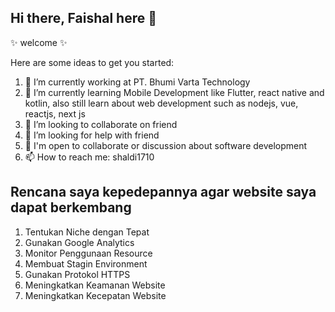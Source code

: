 ## Hi there, Faishal here 👋
✨ welcome ✨

Here are some ideas to get you started:

 1. 🔭 I’m currently working at PT. Bhumi Varta Technology
 2. 🌱 I’m currently learning Mobile Development like Flutter, react native and kotlin, also still learn about web development such as nodejs, vue, reactjs, next js
 3. 👯 I’m looking to collaborate on friend
 4. 🤔 I’m looking for help with friend
 5. 💬 I'm open to collaborate or discussion about software development
 6. 📫 How to reach me: shaldi1710

## Rencana saya kepedepannya agar website saya dapat berkembang
1. Tentukan Niche dengan Tepat
2. Gunakan Google Analytics
3. Monitor Penggunaan Resource
4. Membuat Stagin Environment
5. Gunakan Protokol HTTPS
6. Meningkatkan Keamanan Website
7. Meningkatkan Kecepatan Website
